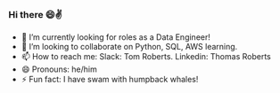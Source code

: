 ### Hi there 😄✌

- 🌱 I’m currently looking for roles as a Data Engineer!
- 👯 I’m looking to collaborate on Python, SQL, AWS learning.
- 📫 How to reach me: Slack: Tom Roberts. Linkedin: Thomas Roberts
- 😄 Pronouns: he/him
- ⚡ Fun fact: I have swam with humpback whales!
<!--
**tomroberts22/tomroberts22** is a ✨ _special_ ✨ repository because its `README.md` (this file) appears on your GitHub profile.
-->

